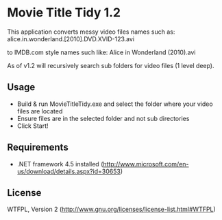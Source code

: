 Movie Title Tidy 1.2
================================

This application converts messy video files names such as:
alice.in.wonderland.[2010].DVD.XVID-123.avi

to IMDB.com style names such like:
Alice in Wonderland (2010).avi

As of v1.2 will recursively search sub folders for video files (1 level deep).

Usage
------------
 - Build & run MovieTitleTidy.exe and select the folder where your video files are located
 - Ensure files are in the selected folder and not sub directories
 - Click Start!

Requirements
------------
 - .NET framework 4.5 installed (http://www.microsoft.com/en-us/download/details.aspx?id=30653)

License
------------

WTFPL, Version 2 (http://www.gnu.org/licenses/license-list.html#WTFPL)